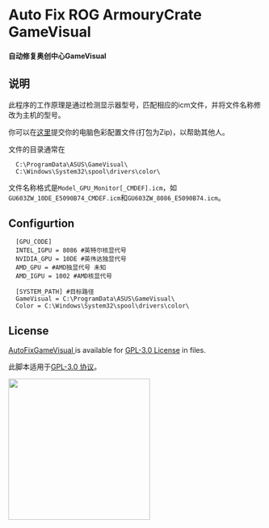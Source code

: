 # Auto Fix ROG ArmouryCrate GameVisual
#### 自动修复奥创中心GameVisual

## 说明

此程序的工作原理是通过检测显示器型号，匹配相应的icm文件，并将文件名称修改为主机的型号。

你可以在[这里](https://github.com/vanted7580/AutoFixGameVisual/discussions/new?category=general)提交你的电脑色彩配置文件(打包为Zip)，以帮助其他人。

文件的目录通常在

      C:\ProgramData\ASUS\GameVisual\
      C:\Windows\System32\spool\drivers\color\

文件名称格式是`Model_GPU_Monitor[_CMDEF].icm`，如`GU603ZW_10DE_E5090B74_CMDEF.icm`和`GU603ZW_8086_E5090B74.icm`。

## Configurtion
      [GPU_CODE]
      INTEL_IGPU = 8086 #英特尔核显代号
      NVIDIA_GPU = 10DE #英伟达独显代号
      AMD_GPU = #AMD独显代号 未知
      AMD_IGPU = 1002 #AMD核显代号
      
      [SYSTEM_PATH] #目标路径
      GameVisual = C:\ProgramData\ASUS\GameVisual\
      Color = C:\Windows\System32\spool\drivers\color\

## License

[AutoFixGameVisual ]([https://github.com/wqy224491/recoil-control-for-apex/blob/main/VANTED.CC_Recoil_Control_for_Apex.lua](https://github.com/vanted7580/AutoFixGameVisual)) is available for [GPL-3.0 License](https://github.com/vanted7580/AutoFixGameVisual/blob/main/LICENSE) in files.

此脚本适用于[GPL-3.0 协议](https://baike.baidu.com/item/GNU%E9%80%9A%E7%94%A8%E5%85%AC%E5%85%B1%E8%AE%B8%E5%8F%AF%E8%AF%81/393832)。

<img src="https://upload.cc/i1/2023/01/01/0nyLFI.png" width="280">
